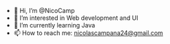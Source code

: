 - 👋 Hi, I’m @NicoCamp
- 👀 I’m interested in Web development and UI
- 🌱 I’m currently learning Java
- 📫 How to reach me: nicolascampana24@gmail.com

<!---
NicoCamp/NicoCamp is a ✨ special ✨ repository because its `README.md` (this file) appears on your GitHub profile.
You can click the Preview link to take a look at your changes.
--->
